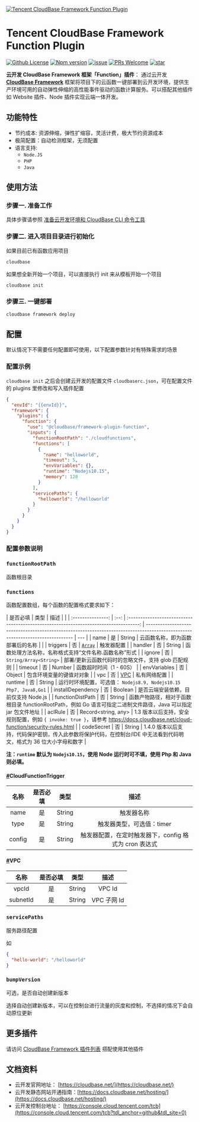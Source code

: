 <a href="https://github.com/Tencent/cloudbase-framework/tree/master/packages/framework-plugin-function">![Tencent CloudBase Framework Function Plugin](https://main.qcloudimg.com/raw/2cd529a816464f59684515f73b0a5622.jpg)</a>

# Tencent CloudBase Framework Function Plugin

[![Github License](https://img.shields.io/badge/license-Apache--2.0-blue)](LICENSE)
[![Npm version](https://img.shields.io/npm/v/@cloudbase/framework-plugin-function)](https://www.npmjs.com/package/@cloudbase/framework-plugin-function)
[![issue](https://img.shields.io/github/issues/Tencent/cloudbase-framework)](https://github.com/Tencent/cloudbase-framework/issues)
[![PRs Welcome](https://img.shields.io/badge/PRs-welcome-brightgreen.svg)](https://github.com/Tencent/cloudbase-framework/pulls)
[![star](https://img.shields.io/github/stars/Tencent/cloudbase-framework?style=social)](https://github.com/Tencent/cloudbase-framework)

**云开发 CloudBase Framework 框架「Function」插件**： 通过云开发 **[CloudBase Framework](https://github.com/Tencent/cloudbase-framework)** 框架将项目下的云函数一键部署到云开发环境，提供生产环境可用的自动弹性伸缩的高性能事件驱动的函数计算服务。可以搭配其他插件如 Website 插件、Node 插件实现云端一体开发。

## 功能特性

- 节约成本: 资源伸缩，弹性扩缩容，灵活计费，极大节约资源成本
- 极简配置：自动检测框架，无须配置
- 语言支持:
  - `Node.JS`
  - `PHP`
  - `Java`

## 使用方法

### 步骤一. 准备工作

具体步骤请参照 [准备云开发环境和 CloudBase CLI 命令工具](../../CLI_GUIDE.md)

### 步骤二. 进入项目目录进行初始化

如果目前已有函数应用项目

```bash
cloudbase
```

如果想全新开始一个项目，可以直接执行 init 来从模板开始一个项目

```bash
cloudbase init
```

### 步骤三. 一键部署

```bash
cloudbase framework deploy
```

## 配置

默认情况下不需要任何配置即可使用，以下配置参数针对有特殊需求的场景

### 配置示例

`cloudbase init` 之后会创建云开发的配置文件 `cloudbaserc.json`，可在配置文件的 plugins 里修改和写入插件配置

```json
{
  "envId": "{{envId}}",
  "framework": {
    "plugins": {
      "function": {
        "use": "@cloudbase/framework-plugin-function",
        "inputs": {
          "functionRootPath": "./cloudfunctions",
          "functions": [
            {
              "name": "helloworld",
              "timeout": 5,
              "envVariables": {},
              "runtime": "Nodejs10.15",
              "memory": 128
            }
          ],
          "servicePaths": {
            "helloworld": "/helloworld"
          }
        }
      }
    }
  }
}
```

### 配置参数说明

### `functionRootPath`

函数根目录

### `functions`

函数配置数组，每个函数的配置格式要求如下：

|     是否必填      | 类型 |                                         描述                                          |                                                                                                                               |
| :---------------: | :--: | :-----------------------------------------------------------------------------------: | ----------------------------------------------------------------------------------------------------------------------------- | --- |
|       name        |  是  |                                        String                                         | 云函数名称，即为函数部署后的名称                                                                                              |     |
|     triggers      |  否  | [`Array`](https://docs.cloudbase.net/cli/functions/configs.html#cloudfunctiontrigger) | 触发器配置                                                                                                                    |
|      handler      |  否  |                                        String                                         | 函数处理方法名称，名称格式支持“文件名称.函数名称”形式                                                                         |
|      ignore       |  否  |                                `String/Array<String>`                                 | 部署/更新云函数代码时的忽略文件，支持 glob 匹配规则                                                                           |
|      timeout      |  否  |                                        Number                                         | 函数超时时间（1 - 60S）                                                                                                       |
|   envVariables    |  否  |                                        Object                                         | 包含环境变量的键值对对象                                                                                                      |
|        vpc        |  否  |           [VPC](https://docs.cloudbase.net/cli/functions/configs.html#vpc)            | 私有网络配置                                                                                                                  |
|      runtime      |  否  |                                        String                                         | 运行时环境配置，可选值： `Nodejs8.9, Nodejs10.15 Php7, Java8,Go1`                                                             |
| installDependency |  否  |                                        Boolean                                        | 是否云端安装依赖，目前仅支持 Node.js                                                                                          |
| functionDistPath  |  否  |                                        String                                         | 函数产物路径，相对于函数根目录 functionRootPath，例如 Go 语言可指定二进制文件路径，Java 可以指定 jar 包文件地址               |
|      aclRule      |  否  |                                  Record<string, any>                                  | 1.3 版本以后支持，安全规则配置，例如 `{ invoke: true }`，请参考 https://docs.cloudbase.net/cloud-function/security-rules.html |
|    codeSecret     |  否  |                                        String                                         | 1.4.0 版本以后支持，代码保护密钥，传入此参数将保护代码，在控制台/IDE 中无法看到代码明文，格式为 36 位大小字母和数字           |

**注：`runtime` 默认为 `Nodejs10.15`，使用 Node 运行时可不填，使用 Php 和 Java 则必填。**

#### [#](https://docs.cloudbase.net/cli/functions/configs.html#cloudfunctiontrigger)CloudFunctionTrigger

|  名称  | 是否必填 |  类型  |                         描述                          |
| :----: | :------: | :----: | :---------------------------------------------------: |
|  name  |    是    | String |                      触发器名称                       |
|  type  |    是    | String |               触发器类型，可选值：timer               |
| config |    是    | String | 触发器配置，在定时触发器下，config 格式为 cron 表达式 |

#### [#](https://docs.cloudbase.net/cli/functions/configs.html#vpc)VPC

|   名称   | 是否必填 |  类型  |    描述     |
| :------: | :------: | :----: | :---------: |
|  vpcId   |    是    | String |   VPC Id    |
| subnetId |    是    | String | VPC 子网 Id |

### `servicePaths`

服务路径配置

如

```json
{
  "hello-world": "/helloworld"
}
```

### `bumpVersion`

可选，是否自动创建新版本

选择自动创建新版本，可以在控制台进行流量的灰度和控制，不选择的情况下会自动原位更新

## 更多插件

请访问 [CloudBase Framework 插件列表](https://github.com/Tencent/cloudbase-framework#%E7%9B%AE%E5%89%8D%E6%94%AF%E6%8C%81%E7%9A%84%E6%8F%92%E4%BB%B6%E5%88%97%E8%A1%A8) 搭配使用其他插件

## 文档资料

- 云开发官网地址： [https://cloudbase.net/](https://cloudbase.net/)
- 云开发静态网站开通指南：[https://docs.cloudbase.net/hosting/](https://docs.cloudbase.net/hosting/)
- 云开发控制台地址： [https://console.cloud.tencent.com/tcb](https://console.cloud.tencent.com/tcb?tdl_anchor=github&tdl_site=0)
